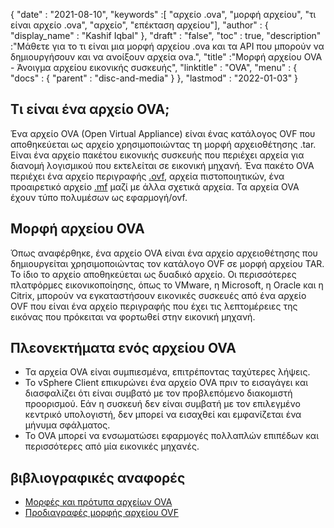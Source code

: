 {
  "date" : "2021-08-10",
  "keywords" :[ "αρχείο .ova", "μορφή αρχείου", "τι είναι αρχείο .ova", "αρχείο", "επέκταση αρχείου"],
  "author" : {
    "display_name" : "Kashif Iqbal"
},
  "draft" : "false",
   "toc" : true,
  "description" :"Μάθετε για το τι είναι μια μορφή αρχείου .ova και τα API που μπορούν να δημιουργήσουν και να ανοίξουν αρχεία ova.",
  "title" :"Μορφή αρχείου OVA - Άνοιγμα αρχείου εικονικής συσκευής",
  "linktitle" : "OVA",
  "menu" : {
    "docs" : {
      "parent" : "disc-and-media"
}
},
  "lastmod" : "2022-01-03"
}

## Τι είναι ένα αρχείο OVA;

Ένα αρχείο OVA (Open Virtual Appliance) είναι ένας κατάλογος OVF που αποθηκεύεται ως αρχείο χρησιμοποιώντας τη μορφή αρχειοθέτησης .tar. Είναι ένα αρχείο πακέτου εικονικής συσκευής που περιέχει αρχεία για διανομή λογισμικού που εκτελείται σε εικονική μηχανή. Ένα πακέτο OVA περιέχει ένα αρχείο περιγραφής [.ovf](/el/disc-and-media/ovf/), αρχεία πιστοποιητικών, ένα προαιρετικό αρχείο [.mf](/el/programming/mf/) μαζί με άλλα σχετικά αρχεία. Τα αρχεία OVA έχουν τύπο πολυμέσων ως εφαρμογή/ovf.

## Μορφή αρχείου OVA

Όπως αναφέρθηκε, ένα αρχείο OVA είναι ένα αρχείο αρχειοθέτησης που δημιουργείται χρησιμοποιώντας τον κατάλογο OVF σε μορφή αρχείου TAR. Το ίδιο το αρχείο αποθηκεύεται ως δυαδικό αρχείο. Οι περισσότερες πλατφόρμες εικονικοποίησης, όπως το VMware, η Microsoft, η Oracle και η Citrix, μπορούν να εγκαταστήσουν εικονικές συσκευές από ένα αρχείο OVF που είναι ένα αρχείο περιγραφής που έχει τις λεπτομέρειες της εικόνας που πρόκειται να φορτωθεί στην εικονική μηχανή.

## Πλεονεκτήματα ενός αρχείου OVA

* Τα αρχεία OVA είναι συμπιεσμένα, επιτρέποντας ταχύτερες λήψεις.
* Το vSphere Client επικυρώνει ένα αρχείο OVA πριν το εισαγάγει και διασφαλίζει ότι είναι συμβατό με τον προβλεπόμενο διακομιστή προορισμού. Εάν η συσκευή δεν είναι συμβατή με τον επιλεγμένο κεντρικό υπολογιστή, δεν μπορεί να εισαχθεί και εμφανίζεται ένα μήνυμα σφάλματος.
* Το OVA μπορεί να ενσωματώσει εφαρμογές πολλαπλών επιπέδων και περισσότερες από μία εικονικές μηχανές.

## βιβλιογραφικές αναφορές

* [Μορφές και πρότυπα αρχείων OVA](https://docs.vmware.com/en/VMware-vSphere/7.0/com.vmware.vsphere.vm_admin.doc/GUID-AE61948B-C2EE-436E-BAFB-3C7209088552.html)
* [Προδιαγραφές μορφής αρχείου OVF](https://products.conholdate.app/viewer/view/3XKCLQbwAw/open-virtualization-format-specification-dsp0243_1-1-0.pdf)

